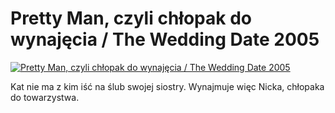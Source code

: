 Pretty Man, czyli chłopak do wynajęcia / The Wedding Date 2005 
=============
[![Pretty Man, czyli chłopak do wynajęcia / The Wedding Date 2005 ](http://vidos.pl/images/player.gif)](http://vidos.pl/pretty-man-czyli-chlopak-do-wynajecia-the-wedding-date-2005)

 Kat nie ma z kim iść na ślub swojej siostry. Wynajmuje więc Nicka, chłopaka do towarzystwa.
